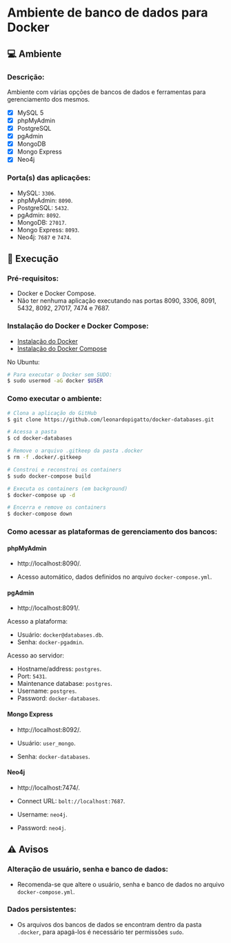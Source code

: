 # Ambiente de banco de dados para Docker

## 💻 Ambiente

### Descrição:

Ambiente com várias opções de bancos de dados e ferramentas para gerenciamento dos mesmos.

- [x] MySQL 5
- [x] phpMyAdmin
- [x] PostgreSQL
- [x] pgAdmin
- [x] MongoDB
- [x] Mongo Express
- [x] Neo4j

### Porta(s) das aplicações:

- MySQL: `3306`.
- phpMyAdmin: `8090`.
- PostgreSQL: `5432`.
- pgAdmin: `8092`.
- MongoDB: `27017`.
- Mongo Express: `8093`.
- Neo4j: `7687` e `7474`.

## 🚀 Execução

### Pré-requisitos:

- Docker e Docker Compose.
- Não ter nenhuma aplicação executando nas portas 8090, 3306, 8091, 5432, 8092, 27017, 7474 e 7687.

### Instalação do Docker e Docker Compose:

- <a href="https://docs.docker.com/engine/install/" target="_blank">Instalação do Docker</a>
- <a href="https://docs.docker.com/compose/install/" target="_blank">Instalação do Docker Compose</a>

No Ubuntu:
```bash
# Para executar o Docker sem SUDO:
$ sudo usermod -aG docker $USER
```

### Como executar o ambiente:

```bash
# Clona a aplicação do GitHub
$ git clone https://github.com/leonardopigatto/docker-databases.git

# Acessa a pasta
$ cd docker-databases

# Remove o arquivo .gitkeep da pasta .docker
$ rm -f .docker/.gitkeep

# Constroi e reconstroi os containers
$ sudo docker-compose build

# Executa os containers (em background)
$ docker-compose up -d

# Encerra e remove os containers
$ docker-compose down
```

### Como acessar as plataformas de gerenciamento dos bancos:

#### phpMyAdmin

- http://localhost:8090/.

- Acesso automático, dados definidos no arquivo `docker-compose.yml`.

#### pgAdmin

- http://localhost:8091/.

Acesso a plataforma:
- Usuário: `docker@databases.db`.
- Senha: `docker-pgadmin`.

Acesso ao servidor:
- Hostname/address: `postgres`.
- Port: `5431`.
- Maintenance database: `postgres`.
- Username: `postgres`.
- Password: `docker-databases`.

#### Mongo Express

- http://localhost:8092/.

- Usuário: `user_mongo`.
- Senha: `docker-databases`.

#### Neo4j

- http://localhost:7474/.

- Connect URL: `bolt://localhost:7687`.
- Username: `neo4j`.
- Password: `neo4j`.

## :warning: Avisos

### Alteração de usuário, senha e banco de dados:

- Recomenda-se que altere o usuário, senha e banco de dados no arquivo `docker-compose.yml`.

### Dados persistentes:

- Os arquivos dos bancos de dados se encontram dentro da pasta `.docker`, para apagá-los é necessário ter permissões `sudo`.